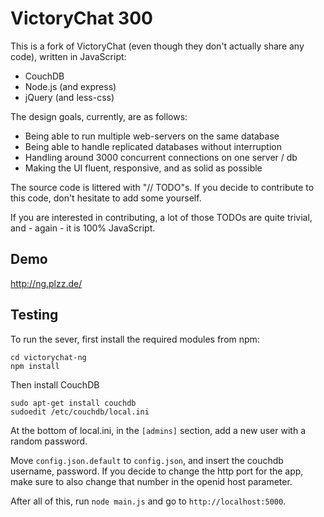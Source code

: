 # VictoryChat 300

This is a fork of VictoryChat (even though they don't actually
share any code), written in JavaScript:

 - CouchDB
 - Node.js (and express)
 - jQuery (and less-css)

The design goals, currently, are as follows:

 - Being able to run multiple web-servers on the same database
 - Being able to handle replicated databases without interruption
 - Handling around 3000 concurrent connections on one server / db
 - Making the UI fluent, responsive, and as solid as possible

The source code is littered with "// TODO"s. If you decide to
contribute to this code, don't hesitate to add some yourself.

If you are interested in contributing, a lot of those TODOs are
quite trivial, and - again - it is 100% JavaScript.

## Demo

http://ng.plzz.de/

## Testing

To run the sever, first install the required modules from npm:

    cd victorychat-ng
    npm install

Then install CouchDB

    sudo apt-get install couchdb
    sudoedit /etc/couchdb/local.ini

At the bottom of local.ini, in the `[admins]` section,
add a new user with a random password.

Move `config.json.default` to `config.json`, and insert
the couchdb username, password. If you decide to change
the http port for the app, make sure to also change that
number in the openid host parameter.

After all of this, run `node main.js` and go to `http://localhost:5000`.
